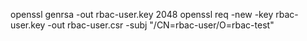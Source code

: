 openssl genrsa -out rbac-user.key 2048
openssl req -new -key rbac-user.key -out rbac-user.csr -subj "/CN=rbac-user/O=rbac-test"

